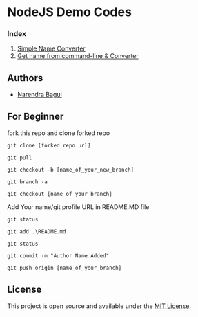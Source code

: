 # NodeJS Demo Codes

### Index
1. [Simple Name Converter](https://github.com/Narendra-150/JSWork/tree/master/nameConverter)
2. [Get name from command-line & Converter](https://github.com/Narendra-150/JSWork/tree/master/nameConverterCLI)



## Authors
- [Narendra Bagul](https://github.com/Narendra-150)



## For Beginner 

fork this repo and clone forked repo

```git clone [forked repo url]```

```git pull```

```git checkout -b [name_of_your_new_branch]```

```git branch -a```

```git checkout [name_of_your_branch]```

Add Your name/git profile URL in README.MD file

```git status```

```git add .\README.md```

```git status```

```git commit -m "Author Name Added"```

```git push origin [name_of_your_branch]```




## License
This project is open source and available under the [MIT License](LICENSE).
